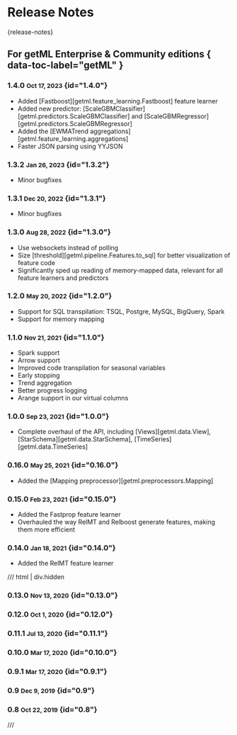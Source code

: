 # Release Notes
[](){release-notes}

## For getML Enterprise & Community editions { data-toc-label="getML" }

### 1.4.0	<small>Oct 17, 2023</small> {id="1.4.0"}
- Added [Fastboost][getml.feature_learning.Fastboost] feature learner
- Added new predictor: [ScaleGBMClassifier][getml.predictors.ScaleGBMClassifier] and [ScaleGBMRegressor][getml.predictors.ScaleGBMRegressor]
- Added the [EWMATrend aggregations][getml.feature_learning.aggregations]
- Faster JSON parsing using YYJSON

### 1.3.2	<small>Jan 26, 2023</small> {id="1.3.2"}
- Minor bugfixes

### 1.3.1	<small>Dec 20, 2022</small> {id="1.3.1"}
- Minor bugfixes

### 1.3.0	<small>Aug 28, 2022</small> {id="1.3.0"}
- Use websockets instead of polling
- Size [threshold][getml.pipeline.Features.to_sql] for better visualization of feature code
- Significantly sped up reading of memory-mapped data, relevant for all feature learners and predictors

### 1.2.0	<small>May 20, 2022</small> {id="1.2.0"}
- Support for SQL transpilation: TSQL, Postgre, MySQL, BigQuery, Spark
- Support for memory mapping

### 1.1.0	<small>Nov 21, 2021</small> {id="1.1.0"}
- Spark support
- Arrow support
- Improved code transpilation for seasonal variables
- Early stopping
- Trend aggregation
- Better progress logging
- Arange support in our virtual columns

### 1.0.0	<small>Sep 23, 2021</small> {id="1.0.0"}
- Complete overhaul of the API, including [Views][getml.data.View], [StarSchema][getml.data.StarSchema], [TimeSeries][getml.data.TimeSeries]

### 0.16.0 <small>May 25, 2021</small> {id="0.16.0"}
- Added the [Mapping preprocessor][getml.preprocessors.Mapping]

### 0.15.0 <small>Feb 23, 2021</small> {id="0.15.0"}
- Added the Fastprop feature learner
- Overhauled the way RelMT and Relboost generate features, making them more efficient

### 0.14.0 <small>Jan 18, 2021</small> {id="0.14.0"}
- Added the RelMT feature learner

/// html | div.hidden

### 0.13.0 <small>Nov 13, 2020</small> {id="0.13.0"}
### 0.12.0 <small>Oct 1, 2020</small> {id="0.12.0"}
### 0.11.1 <small>Jul 13, 2020</small> {id="0.11.1"}
### 0.10.0 <small>Mar 17, 2020</small> {id="0.10.0"}
### 0.9.1	<small>Mar 17, 2020</small> {id="0.9.1"}
### 0.9	<small>Dec 9, 2019</small>  {id="0.9"}
### 0.8	<small>Oct 22, 2019</small> {id="0.8"}

///
